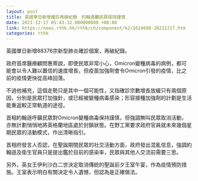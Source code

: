 ```yaml
---
layout: post
title: 英國單日新增確診再破紀錄　約翰遜籲民眾保持謹慎
date: 2021-12-17 05:43:12.000000000 +08:00
link: https://news.rthk.hk/rthk/ch/component/k2/1624608-20211217.htm
categories: rthk
---
```


英國單日新增88376宗新型肺炎確診個案，再破紀錄。

政府首席醫療顧問惠蒂說，即使民眾非常小心，Omicron變種病毒的病例，都可能會以令人難以置信的速度增長，但疫苗加強劑會令Omicron引發的疫情，比之前的疫情更快從高峰回落。

不過他補充，這個走勢只是其中一個可能性，又指確診宗數增長放緩只有兩個原因，分別是民眾打加強針，或已經被變種病毒感染；形容接種加強劑的計劃是生活能重返較正常軌道的途徑。

首相約翰遜呼籲民眾對Omicron變種病毒保持謹慎，但強調無叫民眾取消活動，亦無計劃悄悄地將英格蘭地區處於封鎖狀態。在野工黨要求政府官員就未來幾個星期民眾的活動模式，作出清晰指引。

首相府發言人否認，在聖誕期間民眾的社交活動方面，政府發出混亂信息，強調約翰遜及衛生官員只是提出鑑於目前的感染率，民眾與其他人交流前需要三思。

另外，英女王伊利沙白二世決定取消傳統的聖誕前夕王室午宴，作為疫情預防措施。王室表示明白有關決定令人遺憾，但認為是正確做法。
